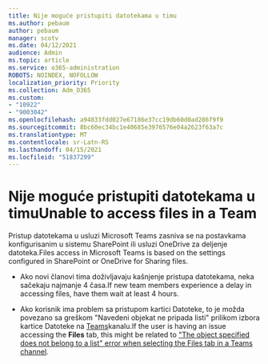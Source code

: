 ```yaml
---
title: Nije moguće pristupiti datotekama u timu
ms.author: pebaum
author: pebaum
manager: scotv
ms.date: 04/12/2021
audience: Admin
ms.topic: article
ms.service: o365-administration
ROBOTS: NOINDEX, NOFOLLOW
localization_priority: Priority
ms.collection: Adm_O365
ms.custom:
- "10922"
- "9003042"
ms.openlocfilehash: a94833fdd027e67186e37cc19db60d0ad286f9f9
ms.sourcegitcommit: 8bc60ec34bc1e40685e3976576e04a2623f63a7c
ms.translationtype: MT
ms.contentlocale: sr-Latn-RS
ms.lasthandoff: 04/15/2021
ms.locfileid: "51837299"
---
```

# <a name="unable-to-access-files-in-a-team"></a><span data-ttu-id="0a26c-102">Nije moguće pristupiti datotekama u timu</span><span class="sxs-lookup"><span data-stu-id="0a26c-102">Unable to access files in a Team</span></span>

<span data-ttu-id="0a26c-103">Pristup datotekama u usluzi Microsoft Teams zasniva se na postavkama konfigurisanim u sistemu SharePoint ili usluzi OneDrive za deljenje datoteka.</span><span class="sxs-lookup"><span data-stu-id="0a26c-103">Files access in Microsoft Teams is based on the settings configured in SharePoint or OneDrive for Sharing files.</span></span>

- <span data-ttu-id="0a26c-104">Ako novi članovi tima doživljavaju kašnjenje pristupa datotekama, neka sačekaju najmanje 4 časa.</span><span class="sxs-lookup"><span data-stu-id="0a26c-104">If new team members experience a delay in accessing files, have them wait at least 4 hours.</span></span>

- <span data-ttu-id="0a26c-105">Ako korisnik ima problem sa  pristupom kartici Datoteke, to je možda povezano sa greškom "Navedeni objekat ne pripada listi" prilikom izbora kartice Datoteke na [Teams](https://docs.microsoft.com/microsoftteams/troubleshoot/files/object-specified-not-belong-to-list)kanalu.</span><span class="sxs-lookup"><span data-stu-id="0a26c-105">If the user is having an issue accessing the **Files** tab, this might be related to ["The object specified does not belong to a list" error when selecting the Files tab in a Teams channel](https://docs.microsoft.com/microsoftteams/troubleshoot/files/object-specified-not-belong-to-list).</span></span>
